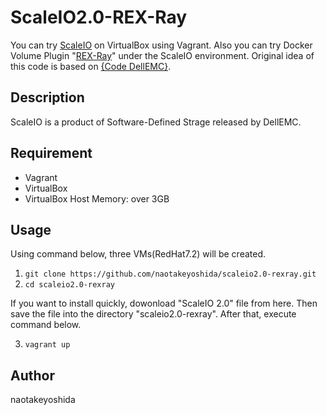 # ScaleIO2.0-REX-Ray

You can try [ScaleIO](https://japan.emc.com/storage/scaleio/index.htm) on VirtualBox using Vagrant. Also you can try Docker Volume Plugin "[REX-Ray](https://github.com/codedellemc/rexray)" under the ScaleIO environment. Original idea of this code is based on [{Code DellEMC}](https://codedellemc.com/).
  
  
## Description
ScaleIO is a product of Software-Defined Strage released by DellEMC.
  
  
## Requirement
* Vagrant 
* VirtualBox
* VirtualBox Host Memory: over 3GB
  
  
## Usage
Using command below, three VMs(RedHat7.2) will be created.  
1. `git clone https://github.com/naotakeyoshida/scaleio2.0-rexray.git`
2. `cd scaleio2.0-rexray`
  
If you want to install quickly, dowonload "ScaleIO 2.0" file from here. Then save the file into the directory "scaleio2.0-rexray". After that, execute command below.
  
3. `vagrant up`
  
  
## Author
naotakeyoshida
